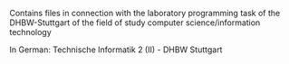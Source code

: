 Contains files in connection with the laboratory programming task of the DHBW-Stuttgart of the field of study computer science/information technology

In German: Technische Informatik 2 (II) - DHBW Stuttgart
